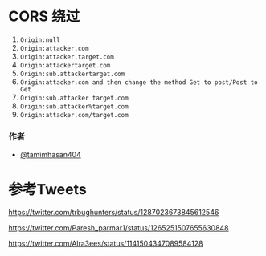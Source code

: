 # CORS 绕过
1. `Origin:null`
2. `Origin:attacker.com`
3. `Origin:attacker.target.com`
4. `Origin:attackertarget.com`
5. `Origin:sub.attackertarget.com`
6. `Origin:attacker.com and then change the method Get to post/Post to Get`
7. `Origin:sub.attacker target.com`
8. `Origin:sub.attacker%target.com`
9. `Origin:attacker.com/target.com`

### 作者

* [@tamimhasan404](https://twitter.com/tamimhasan404)
	
# 参考Tweets
https://twitter.com/trbughunters/status/1287023673845612546

https://twitter.com/Paresh_parmar1/status/1265251507655630848

https://twitter.com/Alra3ees/status/1141504347089584128
